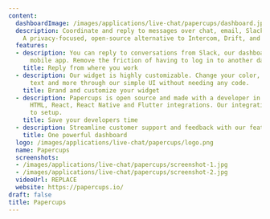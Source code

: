 ```yaml
---
content:
  dashboardImage: /images/applications/live-chat/papercups/dashboard.jpg
  description: Coordinate and reply to messages over chat, email, Slack, and SMS.
    A privacy-focused, open-source alternative to Intercom, Drift, and Zendesk.
  features:
  - description: You can reply to conversations from Slack, our dashboard, or our
      mobile app. Remove the friction of having to log in to another dashboard.
    title: Reply from where you work
  - description: Our widget is highly customizable. Change your color, greetings,
      text and more through our simple UI without needing any code.
    title: Brand and customize your widget
  - description: Papercups is open source and made with a developer in mind. We support
      HTML, React, React Native and Flutter integrations. Our integration takes minutes
      to setup.
    title: Save your developers time
  - description: Streamline customer support and feedback with our feature-rich dashboard.
    title: One powerful dashboard
  logo: /images/applications/live-chat/papercups/logo.png
  name: Papercups
  screenshots:
  - /images/applications/live-chat/papercups/screenshot-1.jpg
  - /images/applications/live-chat/papercups/screenshot-2.jpg
  videoUrl: REPLACE
  website: https://papercups.io/
draft: false
title: Papercups
---
```


